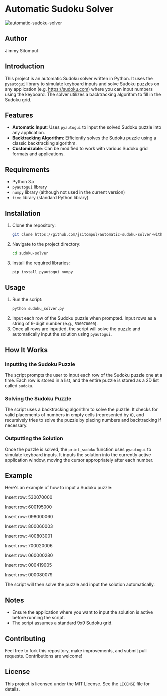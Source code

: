 # Automatic Sudoku Solver

![automatic-sudoku-solver](https://github.com/jsitompul/automatic-sudoku-solver-with-pyautogui/assets/151981311/7bcec737-aa3d-4a10-a337-1e3decea739c)

## Author

Jimmy Sitompul

## Introduction

This project is an automatic Sudoku solver written in Python. It uses the `pyautogui` library to simulate keyboard inputs and solve Sudoku puzzles on any application (e.g. https://sudoku.com) where you can input numbers using the keyboard. The solver utilizes a backtracking algorithm to fill in the Sudoku grid.

## Features

- **Automatic Input**: Uses `pyautogui` to input the solved Sudoku puzzle into any application.
- **Backtracking Algorithm**: Efficiently solves the Sudoku puzzle using a classic backtracking algorithm.
- **Customizable**: Can be modified to work with various Sudoku grid formats and applications.

## Requirements

- Python 3.x
- `pyautogui` library
- `numpy` library (although not used in the current version)
- `time` library (standard Python library)

## Installation

1. Clone the repository:
    ```sh  
    git clone https://github.com/jsitompul/automatic-sudoku-solver-with-pyautogui.git
    ```
2. Navigate to the project directory:
    ```sh
    cd sudoku-solver
    ```
3. Install the required libraries:
    ```sh
    pip install pyautogui numpy
    ```

## Usage

1. Run the script:
    ```sh
    python sudoku_solver.py
    ```
2. Input each row of the Sudoku puzzle when prompted. Input rows as a string of 9-digit number (e.g., `530070000`).
3. Once all rows are inputted, the script will solve the puzzle and automatically input the solution using `pyautogui`.

## How It Works

### Inputting the Sudoku Puzzle

The script prompts the user to input each row of the Sudoku puzzle one at a time. Each row is stored in a list, and the entire puzzle is stored as a 2D list called `sudoku`.

### Solving the Sudoku Puzzle

The script uses a backtracking algorithm to solve the puzzle. It checks for valid placements of numbers in empty cells (represented by `0`), and recursively tries to solve the puzzle by placing numbers and backtracking if necessary.

### Outputting the Solution

Once the puzzle is solved, the `print_sudoku` function uses `pyautogui` to simulate keyboard inputs. It inputs the solution into the currently active application window, moving the cursor appropriately after each number.

## Example

Here's an example of how to input a Sudoku puzzle:


Insert row: 530070000

Insert row: 600195000

Insert row: 098000060

Insert row: 800060003

Insert row: 400803001

Insert row: 700020006

Insert row: 060000280

Insert row: 000419005

Insert row: 000080079




The script will then solve the puzzle and input the solution automatically.

## Notes

- Ensure the application where you want to input the solution is active before running the script.
- The script assumes a standard 9x9 Sudoku grid.

## Contributing

Feel free to fork this repository, make improvements, and submit pull requests. Contributions are welcome!

## License

This project is licensed under the MIT License. See the `LICENSE` file for details.

